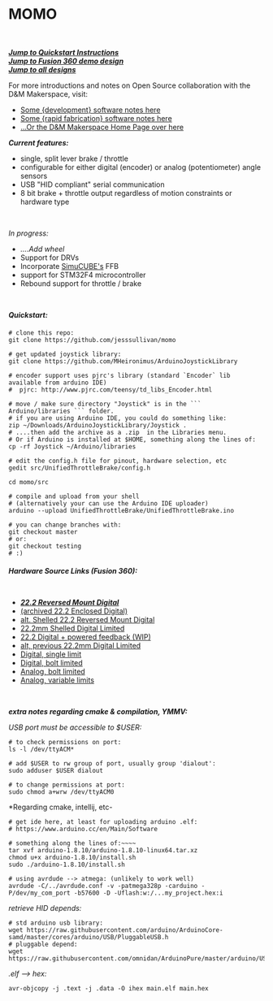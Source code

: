 # MOMO

<br>

[***Jump to Quickstart Instructions***](#quickstart)  
[***Jump to Fusion 360 demo design***](https://myhub.autodesk360.com/ue2819a04/shares/public/SH56a43QTfd62c1cd9685adc521b7499dd97) <br>
[***Jump to all designs***](#drawings)
<br>

For more introductions and notes on Open Source collaboration with the D&M Makerspace, visit:       
- [Some {development} software notes here](https://github.com/PSU-HC/home-wiki/wiki/Developer-Student-Software)
- [Some {rapid fabrication} software notes here](https://github.com/PSU-HC/home-wiki/wiki/CAD-CAM-Student-Software)
- [...Or the D&M Makerspace Home Page over here](https://makerspace.plymouthcreate.net/)
 
 
***Current features:***           
        
- single, split lever brake / throttle        
- configurable for either digital (encoder) or analog (potentiometer) angle sensors
- USB "HID compliant" serial communication 
- 8 bit brake + throttle output regardless of motion constraints or hardware type   

<br>

*In progress:*
- *....Add wheel* 
- Support for DRVs
- Incorporate [SimuCUBE's](https://github.com/SimuCUBE/SimuCUBE-OpenSource-Firmware) FFB 
- support for STM32F4 microcontroller
- Rebound support for throttle / brake   

<br>     

***Quickstart:***   <br>

<h4 id="quickstart"> </h4>     

```shell script
# clone this repo:
git clone https://github.com/jesssullivan/momo 

# get updated joystick library:
git clone https://github.com/MHeironimus/ArduinoJoystickLibrary 

# encoder support uses pjrc's library (standard `Encoder` lib available from arduino IDE)
#  pjrc: http://www.pjrc.com/teensy/td_libs_Encoder.html

# move / make sure directory "Joystick" is in the ``` Arduino/libraries ``` folder.  
# if you are using Arduino IDE, you could do something like:
zip ~/Downloads/ArduinoJoystickLibrary/Joystick .
# ....then add the archive as a .zip  in the Libraries menu.  
# Or if Arduino is installed at $HOME, something along the lines of:
cp -rf Joystick ~/Arduino/libraries 

# edit the config.h file for pinout, hardware selection, etc
gedit src/UnifiedThrottleBrake/config.h

cd momo/src

# compile and upload from your shell
# (alternatively your can use the Arduino IDE uploader)
arduino --upload UnifiedThrottleBrake/UnifiedThrottleBrake.ino

# you can change branches with:
git checkout master
# or:
git checkout testing
# :)
```
    
<h4 id="drawings"> </h4>     

***Hardware Source Links (Fusion 360):***

<br>
 
- ***[22.2 Reversed Mount Digital](https://a360.co/32xEzMR)***
- [(archived 22.2 Enclosed Digital)](https://a360.co/2PidrMl)
- [alt. Shelled 22.2 Reversed Mount Digital](https://a360.co/2VeH4Sv)
- [22.2mm Shelled Digital Limited](https://a360.co/39VZawA)
- [22.2 Digital + powered feedback (WIP)](https://a360.co/2P3snh5)
- [alt, previous 22.2mm Digital Limited](https://a360.co/2vDDMxk)
- [Digital, single limit](https://myhub.autodesk360.com/ue2819a04/shares/public/SH56a43QTfd62c1cd968133e296ee005ddd1)
- [Digital, bolt limited](https://myhub.autodesk360.com/ue2819a04/shares/public/SH56a43QTfd62c1cd9682a1ff9148d0f03e5)
- [Analog, bolt limited](https://a360.co/2Rb2a1w)
- [Analog, variable limits](https://a360.co/30D7Ft9)

<br>
    
***extra notes regarding cmake & compilation, YMMV:***     
    
*USB port must be accessible to $USER:*
```
# to check permissions on port:
ls -l /dev/ttyACM*

# add $USER to rw group of port, usually group 'dialout':
sudo adduser $USER dialout

# to change permissions at port:
sudo chmod a+wrw /dev/ttyACM0
```
    
*Regarding cmake, intellij, etc-
    
```shell script
# get ide here, at least for uploading arduino .elf:
# https://www.arduino.cc/en/Main/Software

# something along the lines of:~~~~
tar xvf arduino-1.8.10/arduino-1.8.10-linux64.tar.xz 
chmod u+x arduino-1.8.10/install.sh
sudo ./arduino-1.8.10/install.sh

# using avrdude --> atmega: (unlikely to work well)
avrdude -C/../avrdude.conf -v -patmega328p -carduino -P/dev/my_com_port -b57600 -D -Uflash:w:/...my_project.hex:i
``` 
    
*retrieve HID depends:*
```shell script
# std arduino usb library:
wget https://raw.githubusercontent.com/arduino/ArduinoCore-samd/master/cores/arduino/USB/PluggableUSB.h
# pluggable depend:
wget https://raw.githubusercontent.com/omnidan/ArduinoPure/master/arduino/USBAPI.h
```
    
*.elf --> hex:*
``` shell script
avr-objcopy -j .text -j .data -O ihex main.elf main.hex
```     
